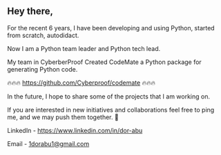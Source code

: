 ## Hey there,

For the recent 6 years, I have been developing and using Python, started from scratch, autodidact.

Now I am a Python team leader and Python tech lead.

My team in CyberberProof Created CodeMate a Python package for generating Python code.

🔥🔥🔥 https://github.com/Cyberproof/codemate 🔥🔥🔥

In the future, I hope to share some of the projects that I am working on.

If you are interested in new initiatives and collaborations feel free to ping me, and we may push them together. 🚀

LinkedIn - https://www.linkedin.com/in/dor-abu

Email - 1dorabu1@gmail.com
